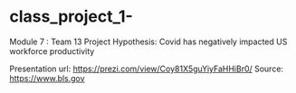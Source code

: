 # class_project_1-
Module 7 : Team 13
Project Hypothesis: Covid has negatively impacted US workforce productivity

Presentation url: https://prezi.com/view/Coy81X5guYiyFaHHiBr0/
Source: https://www.bls.gov
